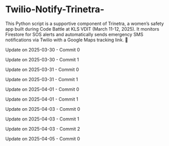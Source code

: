 # Twilio-Notify-Trinetra-
  This Python script is a supportive component of Trinetra, a women’s safety app built during Code Battle at KLS VDIT (March 11-12, 2025). It monitors Firestore for SOS alerts and automatically sends emergency SMS notifications via Twilio with a Google Maps tracking link. 🚀

Update on 2025-03-30 - Commit 0

Update on 2025-03-30 - Commit 1

Update on 2025-03-31 - Commit 0

Update on 2025-03-31 - Commit 1

Update on 2025-04-01 - Commit 0

Update on 2025-04-01 - Commit 1

Update on 2025-04-03 - Commit 0

Update on 2025-04-03 - Commit 1

Update on 2025-04-03 - Commit 2

Update on 2025-04-05 - Commit 0
